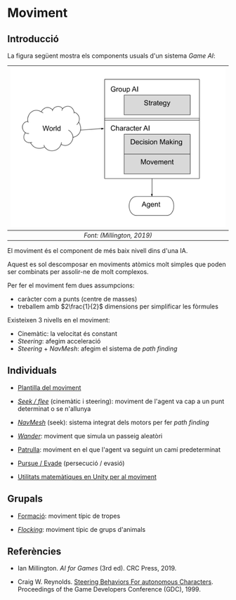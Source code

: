 # Moviment

## Introducció

La figura següent mostra els components usuals d'un sistema *Game AI*:

|![Esquema GameAI](figures/esquema.png)|
|:--:| 
| *Font: (Millington, 2019)* |

El moviment és el component de més baix nivell dins d'una IA. 

Aquest es sol descomposar en moviments atòmics molt simples que poden ser combinats per assolir-ne de molt complexos.

Per fer el moviment fem dues assumpcions:
- caràcter com a punts (centre de masses)
- treballem amb $2\frac{1}{2}$ dimensions per simplificar les fòrmules

Existeixen 3 nivells en el moviment:
- Cinemàtic: la velocitat és constant
- *Steering*: afegim acceleració
- *Steering* + *NavMesh*: afegim el sistema de *path finding*

## Individuals

- [Plantilla del moviment](template.md)

- *[Seek / flee](seek.md)* (cinemàtic i steering): moviment de l'agent va cap a un punt determinat o se n'allunya

- *[NavMesh](navmesh.md)* (seek): sistema integrat dels motors per fer *path finding*

- *[Wander](wander.md)*: moviment que simula un passeig aleatòri

- [Patrulla](patrolling.md): moviment en el que l'agent va seguint un camí predeterminat

- [Pursue / Evade](pursue.md) (persecució / evasió)

- [Utilitats matemàtiques en Unity per al moviment](utils.md)

## Grupals

- [Formació](formacio.md): moviment típic de tropes

- *[Flocking](flocking.md)*: moviment típic de grups d'animals

## Referències

- Ian Millington. *AI for Games* (3rd ed). CRC Press, 2019.

- Craig W. Reynolds. [Steering Behaviors For autonomous Characters](http://www.red3d.com/cwr/papers/1999/gdc99steer.pdf). Proceedings of the Game Developers Conference (GDC), 1999.
